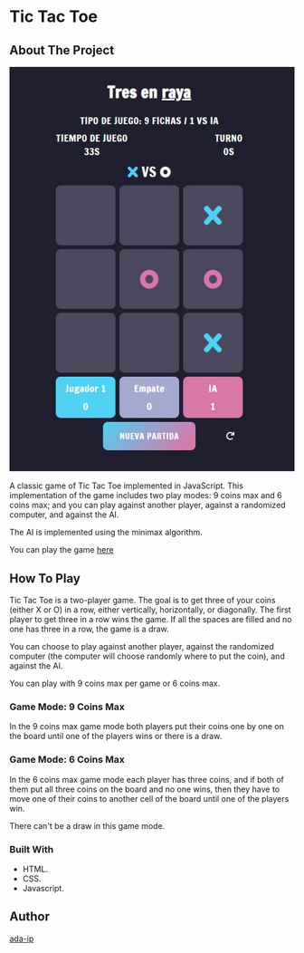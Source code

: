 # Tic Tac Toe

## About The Project

![Screenshot of tic tac toe game](images/tic-tac-toe.JPG)

A classic game of Tic Tac Toe implemented in JavaScript. This implementation of the game includes two play modes: 9 coins max and
6 coins max; and you can play against another player, against a randomized computer, and against the AI.

The AI is implemented using the minimax algorithm.

You can play the game <a href="https://ada-ip.github.io/tic-tac-toe/" target="_blank">here</a>

## How To Play

Tic Tac Toe is a two-player game. The goal is to get three of your coins (either X or O) in a row, either vertically,
horizontally, or diagonally. The first player to get three in a row wins the game. If all the spaces are filled and no one has
three in a row, the game is a draw.

You can choose to play against another player, against the randomized computer (the computer will choose randomly where to put the
coin), and against the AI.

You can play with 9 coins max per game or 6 coins max.

### Game Mode: 9 Coins Max

In the 9 coins max game mode both players put their coins one by one on the board until one of the players wins or there is a
draw.

### Game Mode: 6 Coins Max

In the 6 coins max game mode each player has three coins, and if both of them put all three coins on the board and no one wins,
then they have to move one of their coins to another cell of the board until one of the players win.

There can't be a draw in this game mode.

### Built With

-   HTML.
-   CSS.
-   Javascript.

## Author

[ada-ip](https://github.com/ada-ip)
